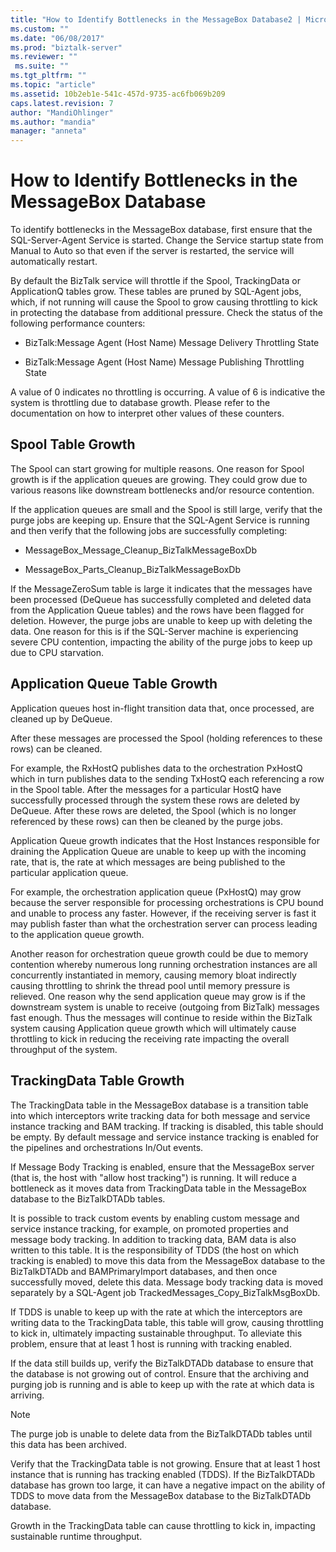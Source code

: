 ```yaml
---
title: "How to Identify Bottlenecks in the MessageBox Database2 | Microsoft Docs"
ms.custom: ""
ms.date: "06/08/2017"
ms.prod: "biztalk-server"
ms.reviewer: ""
 ms.suite: ""
ms.tgt_pltfrm: ""
ms.topic: "article"
ms.assetid: 10b2eb1e-541c-457d-9735-ac6fb069b209
caps.latest.revision: 7
author: "MandiOhlinger"
ms.author: "mandia"
manager: "anneta"
---
```

# How to Identify Bottlenecks in the MessageBox Database
To identify bottlenecks in the MessageBox database, first ensure that the SQL-Server-Agent Service is started. Change the Service startup state from Manual to Auto so that even if the server is restarted, the service will automatically restart.  
  
 By default the BizTalk service will throttle if the Spool, TrackingData or ApplicationQ tables grow. These tables are pruned by SQL-Agent jobs, which, if not running will cause the Spool to grow causing throttling to kick in protecting the database from additional pressure. Check the status of the following performance counters:  
  
-   BizTalk:Message Agent (Host Name) Message Delivery Throttling State  
  
-   BizTalk:Message Agent (Host Name) Message Publishing Throttling State  
  
 A value of 0 indicates no throttling is occurring. A value of 6 is indicative the system is throttling due to database growth. Please refer to the documentation on how to interpret other values of these counters.  
  
## Spool Table Growth  
 The Spool can start growing for multiple reasons. One reason for Spool growth is if the application queues are growing. They could grow due to various reasons like downstream bottlenecks and/or resource contention.  
  
 If the application queues are small and the Spool is still large, verify that the purge jobs are keeping up. Ensure that the SQL-Agent Service is running and then verify that the following jobs are successfully completing:  
  
-   MessageBox_Message_Cleanup_BizTalkMessageBoxDb  
  
-   MessageBox_Parts_Cleanup_BizTalkMessageBoxDb  
  
 If the MessageZeroSum table is large it indicates that the messages have been processed (DeQueue has successfully completed and deleted data from the Application Queue tables) and the rows have been flagged for deletion. However, the purge jobs are unable to keep up with deleting the data. One reason for this is if the SQL-Server machine is experiencing severe CPU contention, impacting the ability of the purge jobs to keep up due to CPU starvation.  
  
## Application Queue Table Growth  
 Application queues host in-flight transition data that, once processed, are cleaned up by DeQueue.  
  
 After these messages are processed the Spool (holding references to these rows) can be cleaned.  
  
 For example, the RxHostQ publishes data to the orchestration PxHostQ which in turn publishes data to the sending TxHostQ each referencing a row in the Spool table. After the messages for a particular HostQ have successfully processed through the system these rows are deleted by DeQueue. After these rows are deleted, the Spool (which is no longer referenced by these rows) can then be cleaned by the purge jobs.  
  
 Application Queue growth indicates that the Host Instances responsible for draining the Application Queue are unable to keep up with the incoming rate, that is, the rate at which messages are being published to the particular application queue.  
  
 For example, the orchestration application queue (PxHostQ) may grow because the server responsible for processing orchestrations is CPU bound and unable to process any faster. However, if the receiving server is fast it may publish faster than what the orchestration server can process leading to the application queue growth.  
  
 Another reason for orchestration queue growth could be due to memory contention whereby numerous long running orchestration instances are all concurrently instantiated in memory, causing memory bloat indirectly causing throttling to shrink the thread pool until memory pressure is relieved. One reason why the send application queue may grow is if the downstream system is unable to receive (outgoing from BizTalk) messages fast enough. Thus the messages will continue to reside within the BizTalk system causing Application queue growth which will ultimately cause throttling to kick in reducing the receiving rate impacting the overall throughput of the system.  
  
## TrackingData Table Growth  
 The TrackingData table in the MessageBox database is a transition table into which interceptors write tracking data for both message and service instance tracking and BAM tracking. If tracking is disabled, this table should be empty. By default message and service instance tracking is enabled for the pipelines and orchestrations In/Out events.  
  
 If Message Body Tracking is enabled, ensure that the MessageBox server (that is, the host with "allow host tracking") is running. It will reduce a bottleneck as it moves data from TrackingData table in the MessageBox database to the BizTalkDTADb tables.  
  
 It is possible to track custom events by enabling custom message and service instance  tracking, for example, on promoted properties and message body tracking. In addition to tracking data, BAM data is also written to this table. It is the responsibility of TDDS (the host on which tracking is enabled) to move this data from the MessageBox database to the BizTalkDTADb and BAMPrimaryImport databases, and then once successfully moved, delete this data. Message body tracking data is moved separately by a SQL-Agent job TrackedMessages_Copy_BizTalkMsgBoxDb.  
  
 If TDDS is unable to keep up with the rate at which the interceptors are writing data to the TrackingData table, this table will grow, causing throttling to kick in, ultimately impacting sustainable throughput. To alleviate this problem, ensure that at least 1 host is running with tracking enabled.  
  
 If the data still builds up, verify the BizTalkDTADb database to ensure that the database is not growing out of control. Ensure that the archiving and purging job is running and is able to keep up with the rate at which data is arriving.  
  
> [!NOTE]
>  The purge job is unable to delete data from the BizTalkDTADb tables until this data has been archived.  
  
 Verify that the TrackingData table is not growing. Ensure that at least 1 host instance that is running has tracking enabled (TDDS). If the BizTalkDTADb database has grown too large, it can have a negative impact on the ability of TDDS to move data from the MessageBox database to the BizTalkDTADb database.  
  
 Growth in the TrackingData table can cause throttling to kick in, impacting sustainable runtime throughput.